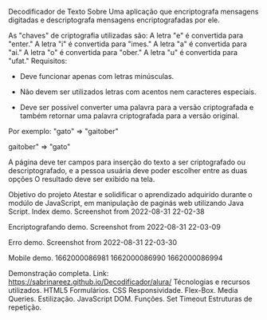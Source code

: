 Decodificador de Texto
Sobre
Uma aplicação que encriptografa mensagens digitadas e descriptografa mensagens encriptografadas por ele.

As "chaves" de criptografia utilizadas são:
A letra "e" é convertida para "enter."
A letra "i" é convertida para "imes."
A letra "a" é convertida para "ai."
A letra "o" é convertida para "ober."
A letra "u" é convertida para "ufat."
Requisitos:
- Deve funcionar apenas com letras minúsculas.

- Não devem ser utilizados letras com acentos nem caracteres especiais.

- Deve ser possível converter uma palavra para a versão criptografada e também retornar uma palavra criptografada para a versão original.

Por exemplo:
"gato" => "gaitober"

gaitober" => "gato"

A página deve ter campos para inserção do texto a ser criptografado ou descriptografado, e a pessoa usuária deve poder escolher entre as duas opções O resultado deve ser exibido na tela.

Objetivo do projeto
Atestar e solidificar o aprendizado adquirido durante o modúlo de JavaScript, em manipulação de paginás web utilizando Java Script.
Index demo.
Screenshot from 2022-08-31 22-02-38

Encriptografando demo.
Screenshot from 2022-08-31 22-03-09

Erro demo.
Screenshot from 2022-08-31 22-03-30

Mobile demo.
1662000086981 1662000086990 1662000086994

Demonstração completa.
Link: https://sabrinareez.github.io/Decodificador/alura/
Técnologias e recursos utilizados.
HTML5
Formulários.
CSS
Responsividade.
Flex-Box.
Media Queries.
Estilização.
JavaScript
DOM.
Funções.
Set Timeout
Estruturas de repetição.
